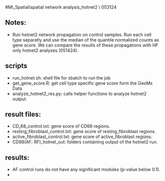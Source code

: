 #MI_Spatial\spatial network analysis\_hotnet2 \ 053124

## Notes:
* Run hotnet2 network propagation on control samples. Run each cell type separatly and use the median of the quantile normalized counts as gene score. We can compare the results of these propagations with HF only hotnet2 analyses (051424).


## scripts
* run_hotnet.sh: shell file for sbatch to run the job
* get_gene_score.R: get cell type specific gene score form the GeoMx Data
* analyze_hotnet2_res.py: calls helper functions to analyze hotnet2 output.

## result files:
* CD_68_control.txt: gene score of CD68 regions.
* resting_fibroblast_control.txt: gene score of resting_fibroblast regions.
* active_fibroblast_control.txt: gene score of active_fibroblast regions.
* CD68(AF; RF)_hotnet_out: folders containing output of the hotnet2 run. 

## results:
* AF control runs do not have any significant modules (p-value below 0.1).
* 